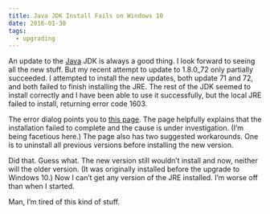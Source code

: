 ```yaml
---
title: Java JDK Install Fails on Windows 10
date: 2016-01-30
tags:
  - upgrading
---
```


An update to the [Java](http://www.oracle.com/technetwork/java/index.html) JDK is always a good thing. I look forward to seeing all the new stuff. But my recent attempt to update to 1.8.0_72 only partially succeeded. I attempted to install the new updates, both update 71 and 72, and both failed to finish installing the JRE. The rest of the JDK seemed to install correctly and I have been able to use it successfully, but the local JRE failed to install, returning error code 1603.

The error dialog points you to [this page](https://java.com/en/download/help/error_1603.xml). The page helpfully explains that the installation failed to complete and the cause is under investigation. (I’m being facetious here.) The page also has two suggested workarounds. One is to uninstall all previous versions before installing the new version.

Did that. Guess what. The new version still wouldn’t install and now, neither will the older version. (It was originally installed before the upgrade to Windows 10.) Now I can’t get any version of the JRE installed. I’m worse off than when I started.

Man, I’m tired of this kind of stuff.
